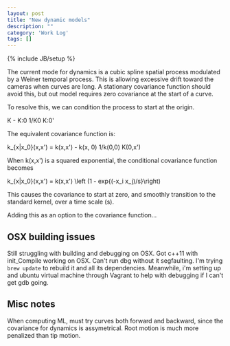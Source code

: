 ```yaml
---
layout: post
title: "New dynamic models"
description: ""
category: 'Work Log'
tags: []
---
```

{% include JB/setup %}

The current mode for dynamics is a cubic spline spatial process modulated by a Weiner temporal process.  This is allowing excessive drift toward the cameras when curves are long.  A stationary covariance function should avoid this, but out model requires zero covariance at the start of a curve.  

To resolve this, we can condition the process to start at the origin.  

K - K:0 1/K0 K:0'

The equivalent covariance function is:
    
k_{x|x_0}(x,x') = k(x,x') - k(x, 0) 1/k(0,0) K(0,x')
    
When k(x,x') is a squared exponential, the conditional covariance function becomes

k_{x|x_0}(x,x') = k(x,x') \left (1 - exp\{(-x_i x_j)/s}\right)

This causes the covariance to start at zero, and smoothly transition to the standard kernel, over a time scale \(s\).  

Adding this as an option to the covariance function...

OSX building issues
---------------------

Still struggling with building and debugging on OSX.  Got c++11 with init_Compile working on OSX.  Can't run dbg without it segfaulting.  I'm trying `brew update` to rebuild it and all its dependencies.  Meanwhile, i'm setting up and ubuntu virtual machine through Vagrant to help with debugging if I can't get gdb going.

Misc notes
-------------

When computing ML, must try curves both forward and backward, since the covariance for dynamics is assymetrical.  Root motion is much more penalized than tip motion.  

